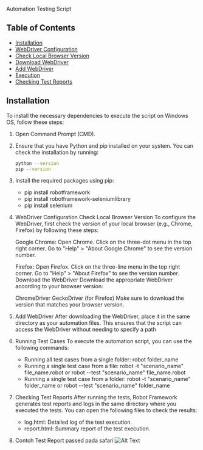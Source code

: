  Automation Testing Script

## Table of Contents
- [Installation](#installation)
- [WebDriver Configuration](#webdriver-configuration)
- [Check Local Browser Version](#check-local-browser-version)
- [Download WebDriver](#download-webdriver)
- [Add WebDriver](#add-webdriver)
- [Execution](#execution)
- [Checking Test Reports](#checking-test-reports)

## Installation
To install the necessary dependencies to execute the script on Windows OS, follow these steps:

1. Open Command Prompt (CMD).
2. Ensure that you have Python and pip installed on your system. You can check the installation by running:
   ```bash
   python --version
   pip --version
3. Install the required packages using pip:
    - pip install robotframework
    - pip install robotframework-seleniumlibrary
    - pip install selenium
      
4. WebDriver Configuration
   Check Local Browser Version
   To configure the WebDriver, first check the version of your local browser (e.g., Chrome, Firefox) by following these steps:

   Google Chrome:
   Open Chrome.
   Click on the three-dot menu in the top right corner.
   Go to "Help" > "About Google Chrome" to see the version number.
  
   Firefox:
   Open Firefox.
   Click on the three-line menu in the top right corner.
   Go to "Help" > "About Firefox" to see the version number.
   Download the WebDriver
   Download the appropriate WebDriver according to your browser version:

   ChromeDriver
   GeckoDriver (for Firefox)
   Make sure to download the version that matches your browser version.

5. Add WebDriver
   After downloading the WebDriver, place it in the same directory as your automation files. This ensures that the script can access the WebDriver without needing to specify a path
   
6. Running Test Cases
   To execute the automation script, you can use the following commands:
   - Running all test cases from a single folder:
     robot folder_name
   - Running a single test case from a file:
     robot -t "scenario_name" file_name.robot
   or
     robot --test "scenario_name" file_name.robot
   - Running a single test case from a folder:
     robot -t "scenario_name" folder_name
   or
     robot --test "scenario_name" folder_name
   
7. Checking Test Reports
   After running the tests, Robot Framework generates test reports and logs in the same directory where you executed the tests. You can open the following files to check the results:
   - log.html: Detailed log of the test execution.
   - report.html: Summary report of the test execution.
8. Contoh Test Report passed pada safari
   ![Alt Text](https://drive.google.com/file/d/1sulRhVPug0avFmxNGZvRUx6KC3Tcdfbw/view?usp=sharing)
   
